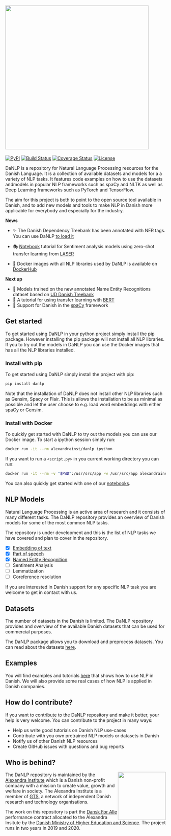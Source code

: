# <img align="center" src="https://raw.githubusercontent.com/alexandrainst/danlp/master/docs/imgs/danlp_logo.png"  width="450"  /> 

[![PyPI](https://img.shields.io/pypi/v/danlp.svg)](https://pypi.org/project/danlp/)
[![Build Status](https://travis-ci.org/alexandrainst/danlp.svg?branch=master)](https://travis-ci.org/alexandrainst/danlp)
[![Coverage Status](https://coveralls.io/repos/github/alexandrainst/danlp/badge.svg?branch=master)](https://coveralls.io/github/alexandrainst/danlp?branch=master)
[![License](https://img.shields.io/badge/license-BSD%203--Clause-blue.svg)](https://opensource.org/licenses/BSD-3-Clause)


DaNLP is a repository for Natural Language Processing resources for the Danish Language. It is a collection  of available datasets and models for a a variety of NLP tasks. It features code examples on how to use the datasets andmodels in popular NLP frameworks such as spaCy and NLTK as well as Deep Learning frameworks such as PyTorch and TensorFlow.

The aim for this project is both to point to the open source tool available in Danish, and to add new models and tools to make NLP in Danish more applicable for everybody and especially for the industry.

**News**

- ✨ The Danish Dependency Treebank has been annotated with NER tags. You can use DaNLP [to load it](https://github.com/alexandrainst/danlp/blob/add-ner/docs/datasets.md#danish-dependency-treebank)

- :performing_arts: [Notebook](<https://github.com/alexandrainst/danlp/blob/sentiment-start/examples/Zero_shot_sentiment_analysi_example.ipynb>) tutorial for ​Sentiment analysis models using zero-shot transfer learning from [LASER](https://github.com/facebookresearch/LASER/tree/master/source)

- 🐋 Docker images with all NLP libraries used by DaNLP is available on [DockerHub](https://hub.docker.com/r/alexandrainst/danlp)  

**Next up**

- 🚧 Models trained on the new annotated Name Entity Recognitions dataset based on [UD Danish Treebank](<https://github.com/UniversalDependencies/UD_Danish-DDT>)
- 🚧 A tutorial for using transfer learning with [BERT](https://github.com/google-research/bert)
- 🚧 Support for Danish in the [spaCy](https://github.com/explosion/spaCy) framework

## Get started
To get started using DaNLP in your python project simply install the pip package. However installing the pip package 
will not install all NLP libraries. If you to try out the models in DaNLP you can use the Docker images
that has all the NLP libraries installed.

### Install with pip
To get started using DaNLP simply install the project with pip:

```bash
pip install danlp
```

Note that the installation of DaNLP does not install other NLP libraries such as Gensim, Spacy or Flair.
This is allows the installation to be as minimal as possible and let the user choose to e.g. load word embeddings
with either spaCy or Gensim.

### Install with Docker 
To quickly get started with DaNLP to try out the models you can use our Docker image.
To start a ipython session simply run:
```bash
docker run -it --rm alexandrainst/danlp ipython
```
If you want to run a `<script.py>` in you current working directory you can run:
```bash
docker run -it --rm -v "$PWD":/usr/src/app -w /usr/src/app alexandrainst/danlp python <script.py>
```
You can also quickly get started with one of our [notebooks](/examples).
  ​                   


## NLP Models
Natural Language Processing is an active area of research and it consists of many different tasks. 
The DaNLP repository provides an overview of Danish models for some of the most common NLP tasks.

The repository is under development and this is the list of NLP tasks we have covered and plan to cover in the repository.
- [x] [Embedding of text](docs/models/embeddings.md)
- [x] [Part of speech](docs/models/pos.md)
- [x] [Named Entity Recognition](docs/models/ner.md)
- [ ] Sentiment Analysis
- [ ] Lemmatization
- [ ] Coreference resolution

If you are interested in Danish support for any specific NLP task you are welcome to get in contact with us.

## Datasets
The number of datasets in the Danish is limited. The DaNLP repository provides and overview of the available Danish datasets that can be used for commercial purposes.

The DaNLP package allows you to download and preprocess datasets. You can read about the datasets [here](/docs/datasets.md).

## Examples
You will find examples and tutorials [here](/examples) that shows how to use NLP in Danish.
We will also provide some real cases of how NLP is applied in Danish companies.

## How do I contribute?

If you want to contribute to the DaNLP repository and make it better, your help is very welcome. You can contribute to the project in many ways:

- Help us write good tutorials on Danish NLP use-cases
- Contribute with you own pretrained NLP models or datasets in Danish
- Notify us of other Danish NLP resources
- Create GitHub issues with questions and bug reports

## Who is behind?
<img align="right" width="150" src="https://raw.githubusercontent.com/alexandrainst/danlp/master/docs/imgs/alexandra_logo.png">

The DaNLP repository is maintained by the [Alexandra Institute](https://alexandra.dk/uk) which is a Danish non-profit company 
with a mission to create value, growth and welfare in society. The Alexandra Institute is a member of [GTS](https://gts-net.dk/), 
a network of independent Danish research and technology organisations.

The work on this repository is part the [Dansk For Alle](https://bedreinnovation.dk/dansk-alle-0) performance contract 
allocated to the Alexandra Insitute by the [Danish Ministry of Higher Education and Science](https://ufm.dk/en?set_language=en&cl=en). The project runs in two years in 2019 and 2020.
